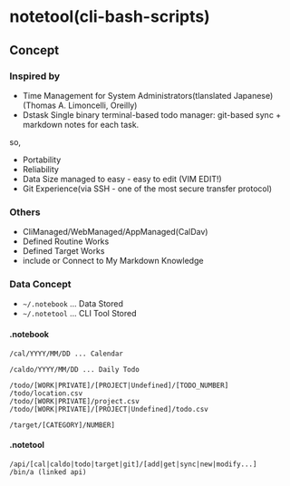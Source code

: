 # notetool(cli-bash-scripts)

## Concept

### Inspired by

- Time Management for System Administrators(tlanslated Japanese) (Thomas A. Limoncelli, Oreilly)
- Dstask Single binary terminal-based todo manager: git-based sync + markdown notes for each task. 

so,

- Portability
- Reliability
- Data Size managed to easy - easy to edit (VIM EDIT!)
- Git Experience(via SSH - one of the most secure transfer protocol)

### Others

- CliManaged/WebManaged/AppManaged(CalDav)
- Defined Routine Works
- Defined Target Works
- include or Connect to My Markdown Knowledge

### Data Concept

- `~/.notebook` ... Data Stored
- `~/.notetool` ... CLI Tool Stored

#### .notebook

```
/cal/YYYY/MM/DD ... Calendar

/caldo/YYYY/MM/DD ... Daily Todo

/todo/[WORK|PRIVATE]/[PROJECT|Undefined]/[TODO_NUMBER]
/todo/location.csv
/todo/[WORK|PRIVATE]/project.csv
/todo/[WORK|PRIVATE]/[PROJECT|Undefined]/todo.csv

/target/[CATEGORY]/NUMBER]
```

#### .notetool

```
/api/[cal|caldo|todo|target|git]/[add|get|sync|new|modify...]
/bin/a (linked api)
```


